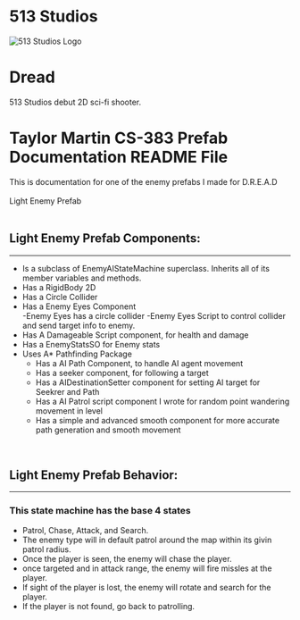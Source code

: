# 513 Studios 

![513 Studios Logo](Dread/CompanyLogo/Company_Logo.png)

# Dread
513 Studios debut 2D sci-fi shooter. 

# Taylor Martin CS-383 Prefab Documentation README File
This is documentation for one of the enemy prefabs I made for D.R.E.A.D<br />
<br />
Light Enemy Prefab<br />
</br>

## Light Enemy Prefab Components:
-------------------
- Is a subclass of EnemyAIStateMachine superclass. Inherits all of its member variables and methods.<br />
- Has a RigidBody 2D<br />
- Has a Circle Collider<br />
- Has a Enemy Eyes Component<br />
    -Enemy Eyes has a circle collider 
    -Enemy Eyes Script to control collider and send target info to enemy.
- Has A Damageable Script component, for health and damage<br />
- Has a EnemyStatsSO for Enemy stats<br />
- Uses A* Pathfinding Package<br />
  - Has a AI Path Component, to handle AI agent movement
  - Has a seeker component, for following a target
  - Has a AIDestinationSetter component for setting AI target for Seekrer and Path
  - Has a AI Patrol script component I wrote for random point wandering movement in level
  - Has a simple and advanced smooth component for more accurate path generation and smooth movement

<br />

## Light Enemy Prefab Behavior:
-------------------
### This state machine has the base 4 states
- Patrol, Chase, Attack, and Search. 
- The enemy type will in default patrol around the map within its givin patrol radius.
- Once the player is seen, the enemy will chase the player.
- once targeted and in attack range, the enemy will fire missles at the player.
- If sight of the player is lost, the enemy will rotate and search for the player. 
- If the player is not found, go back to patrolling. 
<br />
